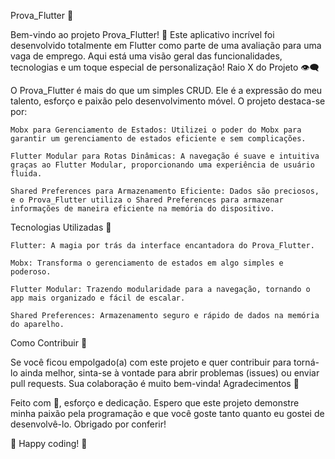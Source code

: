 Prova_Flutter 🚀

Bem-vindo ao projeto Prova_Flutter! 🎉 Este aplicativo incrível foi desenvolvido totalmente em Flutter como parte de uma avaliação para uma vaga de emprego. Aqui está uma visão geral das funcionalidades, tecnologias e um toque especial de personalização!
Raio X do Projeto 👁️‍🗨️

O Prova_Flutter é mais do que um simples CRUD. Ele é a expressão do meu talento, esforço e paixão pelo desenvolvimento móvel. O projeto destaca-se por:

    Mobx para Gerenciamento de Estados: Utilizei o poder do Mobx para garantir um gerenciamento de estados eficiente e sem complicações.

    Flutter Modular para Rotas Dinâmicas: A navegação é suave e intuitiva graças ao Flutter Modular, proporcionando uma experiência de usuário fluida.

    Shared Preferences para Armazenamento Eficiente: Dados são preciosos, e o Prova_Flutter utiliza o Shared Preferences para armazenar informações de maneira eficiente na memória do dispositivo.

Tecnologias Utilizadas 🚀

    Flutter: A magia por trás da interface encantadora do Prova_Flutter.

    Mobx: Transforma o gerenciamento de estados em algo simples e poderoso.

    Flutter Modular: Trazendo modularidade para a navegação, tornando o app mais organizado e fácil de escalar.

    Shared Preferences: Armazenamento seguro e rápido de dados na memória do aparelho.

Como Contribuir 🤝

Se você ficou empolgado(a) com este projeto e quer contribuir para torná-lo ainda melhor, sinta-se à vontade para abrir problemas (issues) ou enviar pull requests. Sua colaboração é muito bem-vinda!
Agradecimentos 🙌

Feito com 💖, esforço e dedicação. Espero que este projeto demonstre minha paixão pela programação e que você goste tanto quanto eu gostei de desenvolvê-lo. Obrigado por conferir!

🚀 Happy coding! 🚀
